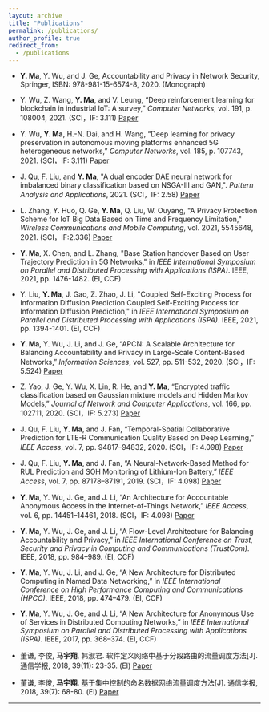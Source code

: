 ```yaml
---
layout: archive
title: "Publications"
permalink: /publications/
author_profile: true
redirect_from:
  - /publications
---
```


*  **Y. Ma**, Y. Wu, and J. Ge, Accountability and Privacy in Network Security, Springer, ISBN: 978-981-15-6574-8, 2020. (Monograph)

*  Y. Wu, Z. Wang, **Y. Ma**, and V. Leung, “Deep reinforcement learning for blockchain in industrial IoT: A survey,” *Computer Networks*, vol. 191, p. 108004, 2021. (SCI，IF: 3.111) [Paper](https://doi.org/10.1016/j.comnet.2021.108004)

*  Y. Wu, **Y. Ma**, H.-N. Dai, and H. Wang, “Deep learning for privacy preservation in autonomous moving platforms enhanced 5G heterogeneous networks,” *Computer Networks*, vol. 185, p. 107743, 2021. (SCI，IF: 3.111) [Paper](https://doi.org/10.1016/j.comnet.2020.107743)

* J. Qu, F. Liu, and **Y. Ma**, "A dual encoder DAE neural network for imbalanced binary classification based on NSGA-III and GAN,". *Pattern Analysis and Applications*, 2021.  (SCI，IF: 2.58) [Paper](https://doi.org/10.1007/s10044-021-01035-2)

* L. Zhang, Y. Huo, Q. Ge, **Y. Ma**, Q. Liu, W. Ouyang, "A Privacy Protection Scheme for IoT Big Data Based on Time and Frequency Limitation," *Wireless Communications and Mobile Computing*, vol. 2021, 5545648, 2021.    (SCI，IF:2.336) [Paper](https://doi.org/10.1155/2021/5545648)

* **Y. Ma**, X. Chen, and L. Zhang, "Base Station handover Based on User Trajectory Prediction in 5G Networks," in *IEEE International Symposium on Parallel and Distributed Processing with Applications (ISPA)*.  IEEE, 2021, pp. 1476-1482. (EI, CCF)

* Y. Liu, **Y. Ma**, J. Gao, Z. Zhao, J. Li, "Coupled Self-Exciting Process for Information Diffusion Prediction Coupled Self-Exciting Process for Information Diffusion Prediction," in *IEEE International Symposium on Parallel and Distributed Processing with Applications (ISPA)*.  IEEE, 2021, pp. 1394-1401. (EI, CCF)

*  **Y. Ma**, Y. Wu, J. Li, and J. Ge, “APCN: A Scalable Architecture for Balancing Accountability and Privacy in Large-Scale Content-Based Networks,” *Information Sciences*, vol. 527, pp. 511-532, 2020. (SCI，IF: 5.524) [Paper](https://doi.org/10.1016/j.ins.2019.01.054)

*  Z. Yao, J. Ge, Y. Wu, X. Lin, R. He, and **Y. Ma**, “Encrypted traffic classification based on Gaussian mixture models and Hidden Markov Models,” *Journal of Network and Computer Applications*, vol. 166, pp. 102711, 2020. (SCI，IF: 5.273) [Paper](https://doi.org/10.1016/j.jnca.2020.102711)

*  J. Qu, F. Liu, **Y. Ma**, and J. Fan, “Temporal-Spatial Collaborative Prediction for LTE-R Communication Quality Based on Deep Learning,” *IEEE Access*, vol. 7, pp. 94817–94832, 2020. (SCI，IF: 4.098) [Paper](https://ieeexplore.ieee.org/document/9095336)

*  J. Qu, F. Liu, **Y. Ma**, and J. Fan, “A Neural-Network-Based Method for RUL Prediction and SOH Monitoring of Lithium-Ion Battery,” *IEEE Access*, vol. 7, pp. 87178–87191, 2019. (SCI，IF: 4.098) [Paper](https://ieeexplore.ieee.org/document/8747502)

*  **Y. Ma**, Y. Wu, J. Ge, and J. Li, “An Architecture for Accountable Anonymous Access in the Internet-of-Things Network,” *IEEE Access*, vol. 6, pp. 14451–14461, 2018. (SCI，IF: 4.098) [Paper](https://ieeexplore.ieee.org/document/8292863/)

*  **Y. Ma**, Y. Wu, J. Ge, and J. Li, “A Flow-Level Architecture for Balancing Accountability and Privacy,” in *IEEE International Conference on Trust, Security and Privacy in Computing and Communications (TrustCom)*. IEEE, 2018, pp. 984–989. (EI, CCF)

*  **Y. Ma**, Y. Wu, J. Li, and J. Ge, “A New Architecture for Distributed Computing in Named Data Networking,” in *IEEE International Conference on High Performance Computing and Communications (HPCC)*. IEEE, 2018, pp. 474–479. (EI, CCF)

*  **Y. Ma**, Y. Wu, J. Ge, and J. Li, “A New Architecture for Anonymous Use of Services in Distributed Computing Networks,” in *IEEE International Symposium on Parallel and Distributed Processing with Applications (ISPA)*.  IEEE, 2017, pp. 368–374. (EI, CCF)



*  董谦, 李俊, **马宇翔**, 韩淑君. 软件定义网络中基于分段路由的流量调度方法[J]. 通信学报, 2018, 39(11): 23-35. (EI) [Paper](http://www.infocomm-journal.com/txxb/CN/article/downloadArticleFile.do?attachType=PDF&id=167868)

*  董谦, 李俊, **马宇翔**. 基于集中控制的命名数据网络流量调度方法[J]. 通信学报, 2018, 39(7): 68-80. (EI) [Paper](http://www.infocomm-journal.com/txxb/CN/article/downloadArticleFile.do?attachType=PDF&id=167505)



---
